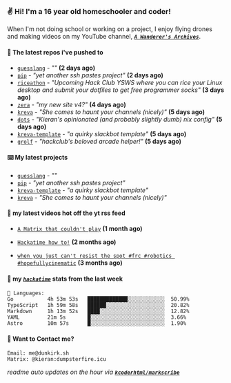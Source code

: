 ### ✌️ Hi! I'm a 16 year old homeschooler and coder!

When I'm not doing school or working on a project, I enjoy flying drones and making videos on my YouTube channel, [**_`A Wanderer's Archives`_**](https://youtube.com/@wanderer.archives).

#### 👷 The latest repos i've pushed to

- [`guesslang`](https://github.com/kcoderhtml/guesslang) - _""_ **(2 days ago)**
- [`pip`](https://github.com/kcoderhtml/pip) - _"yet another ssh pastes project"_ **(2 days ago)**
- [`riceathon`](https://github.com/hackclub/riceathon) - _"Upcoming Hack Club YSWS where you can rice your Linux desktop and submit your dotfiles to get free programmer socks"_ **(3 days ago)**
- [`zera`](https://github.com/kcoderhtml/zera) - _"my new site v4?"_ **(4 days ago)**
- [`kreva`](https://github.com/kcoderhtml/kreva) - _"She comes to haunt your channels (nicely)"_ **(5 days ago)**
- [`dots`](https://github.com/kcoderhtml/dots) - _"Kieran's opinionated (and probably slightly dumb) nix config"_ **(5 days ago)**
- [`kreva-template`](https://github.com/kcoderhtml/kreva-template) - _"a quirky slackbot template"_ **(5 days ago)**
- [`grolf`](https://github.com/kcoderhtml/grolf) - _"hackclub's beloved arcade helper!"_ **(5 days ago)**

#### ⌨️ My latest projects

- [`guesslang`](https://github.com/kcoderhtml/guesslang) - _""_
- [`pip`](https://github.com/kcoderhtml/pip) - _"yet another ssh pastes project"_
- [`kreva-template`](https://github.com/kcoderhtml/kreva-template) - _"a quirky slackbot template"_
- [`kreva`](https://github.com/kcoderhtml/kreva) - _"She comes to haunt your channels (nicely)"_

#### 🍿 my latest videos hot off the yt rss feed

- [`A Matrix that couldn't play`](https://www.youtube.com/watch?v=NodwjZF7uZw) **(1 month ago)**

- [`Hackatime how to!`](https://www.youtube.com/watch?v=eKoD9yyr1To) **(2 months ago)**

- [`when you just can't resist the spot #frc #robotics #hopefullycinematic`](https://www.youtube.com/watch?v=Y7SZ_TDleGM) **(3 months ago)**



#### 📡 my [_`hackatime`_](https://waka.hackclub.com) stats from the last week

```text
💾 Languages:
Go           4h 53m 53s   █████████████░░░░░░░░░░░░  50.99%
TypeScript   1h 59m 58s   ██████░░░░░░░░░░░░░░░░░░░  20.82%
Markdown     1h 13m 52s   ████░░░░░░░░░░░░░░░░░░░░░  12.82%
YAML         21m 5s       █░░░░░░░░░░░░░░░░░░░░░░░░  3.66%
Astro        10m 57s      █░░░░░░░░░░░░░░░░░░░░░░░░  1.90%
```

#### 📮 Want to Contact me?

```text
Email: me@dunkirk.sh
Matrix: @kieran:dumpsterfire.icu
```

_readme auto updates on the hour via [**`kcoderhtml/markscribe`**](https://github.com/kcoderhtml/markscribe)_
